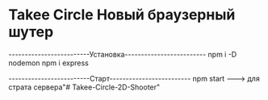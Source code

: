 # Takee Circle Новый браузерный шутер

-------------------------Установка-------------------------
npm i -D nodemon
npm i express

-------------------------Старт-------------------------
npm start ---> для страта сервера"# Takee-Circle-2D-Shooter" 
